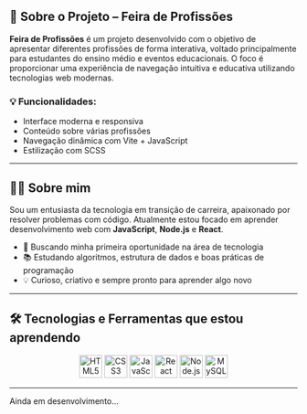 

## 🧠 Sobre o Projeto – Feira de Profissões

**Feira de Profissões** é um projeto desenvolvido com o objetivo de apresentar diferentes profissões de forma interativa, voltado principalmente para estudantes do ensino médio e eventos educacionais. O foco é proporcionar uma experiência de navegação intuitiva e educativa utilizando tecnologias web modernas.

### 💡 Funcionalidades:
- Interface moderna e responsiva
- Conteúdo sobre várias profissões
- Navegação dinâmica com Vite + JavaScript
- Estilização com SCSS

---

## 🧑‍💻 Sobre mim

Sou um entusiasta da tecnologia em transição de carreira, apaixonado por resolver problemas com código. Atualmente estou focado em aprender desenvolvimento web com **JavaScript**, **Node.js** e **React**.

- 🔎 Buscando minha primeira oportunidade na área de tecnologia  
- 📚 Estudando algoritmos, estrutura de dados e boas práticas de programação  
- 💡 Curioso, criativo e sempre pronto para aprender algo novo  

---

## 🛠️ Tecnologias e Ferramentas que estou aprendendo

<div align="center">
  <img src="https://cdn.jsdelivr.net/gh/devicons/devicon/icons/html5/html5-original.svg" height="40" alt="HTML5" />
  <img src="https://cdn.jsdelivr.net/gh/devicons/devicon/icons/css3/css3-original.svg" height="40" alt="CSS3" />
  <img src="https://cdn.jsdelivr.net/gh/devicons/devicon/icons/javascript/javascript-original.svg" height="40" alt="JavaScript" />
  <img src="https://cdn.jsdelivr.net/gh/devicons/devicon/icons/react/react-original.svg" height="40" alt="React" />
  <img src="https://cdn.jsdelivr.net/gh/devicons/devicon/icons/nodejs/nodejs-original.svg" height="40" alt="Node.js" />
  <img src="https://cdn.jsdelivr.net/gh/devicons/devicon/icons/mysql/mysql-original.svg" height="40" alt="MySQL" />
</div>

---

Ainda em desenvolvimento...
